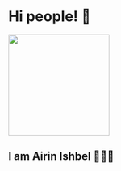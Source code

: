 <h1> Hi people! 🙂 </h1>

<p aling="center" width="300">
  <img align="center" width="200" src="https://user-images.githubusercontent.com/71798858/208800247-ca5666b0-6365-4305-bca6-ec3b95da6cdd.jpeg"/>
  <h2 align"center"> I am Airin Ishbel 💁🏻‍♀️ </h3>

<!--
**AirinIshbelSaavedraFlores/AirinIshbelSaavedraFlores** is a ✨ _special_ ✨ repository because its `README.md` (this file) appears on your GitHub profile.

Here are some ideas to get you started:

- 🔭 I’m currently working on ...
- 🌱 I’m currently learning ...
- 👯 I’m looking to collaborate on ...
- 🤔 I’m looking for help with ...
- 💬 Ask me about ...
- 📫 How to reach me: ...
- 😄 Pronouns: ...
- ⚡ Fun fact: ...
-->
